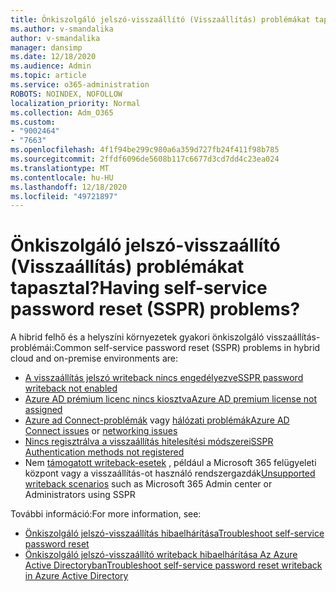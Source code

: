 ```yaml
---
title: Önkiszolgáló jelszó-visszaállító (Visszaállítás) problémákat tapasztal?
ms.author: v-smandalika
author: v-smandalika
manager: dansimp
ms.date: 12/18/2020
ms.audience: Admin
ms.topic: article
ms.service: o365-administration
ROBOTS: NOINDEX, NOFOLLOW
localization_priority: Normal
ms.collection: Adm_O365
ms.custom:
- "9002464"
- "7663"
ms.openlocfilehash: 4f1f94be299c980a6a359d727fb24f411f98b785
ms.sourcegitcommit: 2ffdf6096de5608b117c6677d3cd7dd4c23ea024
ms.translationtype: MT
ms.contentlocale: hu-HU
ms.lasthandoff: 12/18/2020
ms.locfileid: "49721897"
---
```

# <a name="having-self-service-password-reset-sspr-problems"></a><span data-ttu-id="3faaa-102">Önkiszolgáló jelszó-visszaállító (Visszaállítás) problémákat tapasztal?</span><span class="sxs-lookup"><span data-stu-id="3faaa-102">Having self-service password reset (SSPR) problems?</span></span>

<span data-ttu-id="3faaa-103">A hibrid felhő és a helyszíni környezetek gyakori önkiszolgáló visszaállítás-problémái:</span><span class="sxs-lookup"><span data-stu-id="3faaa-103">Common self-service password reset (SSPR) problems in hybrid cloud and on-premise environments are:</span></span>

- [<span data-ttu-id="3faaa-104">A visszaállítás jelszó writeback nincs engedélyezve</span><span class="sxs-lookup"><span data-stu-id="3faaa-104">SSPR password writeback not enabled</span></span>](https://docs.microsoft.com/azure/active-directory/authentication/tutorial-enable-sspr-writeback)
- [<span data-ttu-id="3faaa-105">Azure AD prémium licenc nincs kiosztva</span><span class="sxs-lookup"><span data-stu-id="3faaa-105">Azure AD premium license not assigned</span></span>](https://docs.microsoft.com/azure/active-directory/authentication/concept-sspr-licensing)
- <span data-ttu-id="3faaa-106">[Azure ad Connect-problémák](https://docs.microsoft.com/azure/active-directory/hybrid/tshoot-connect-sync-errors) vagy [hálózati problémák](https://docs.microsoft.com/azure/active-directory/hybrid/tshoot-connect-connectivity)</span><span class="sxs-lookup"><span data-stu-id="3faaa-106">[Azure AD Connect issues](https://docs.microsoft.com/azure/active-directory/hybrid/tshoot-connect-sync-errors) or [networking issues](https://docs.microsoft.com/azure/active-directory/hybrid/tshoot-connect-connectivity)</span></span>
- [<span data-ttu-id="3faaa-107">Nincs regisztrálva a visszaállítás hitelesítési módszerei</span><span class="sxs-lookup"><span data-stu-id="3faaa-107">SSPR Authentication methods not registered</span></span>](https://mysignins.microsoft.com/security-info)
- <span data-ttu-id="3faaa-108">Nem [támogatott writeback-esetek](https://docs.microsoft.com/azure/active-directory/authentication/concept-sspr-writeback#unsupported-writeback-operations) , például a Microsoft 365 felügyeleti központ vagy a visszaállítás-ot használó rendszergazdák</span><span class="sxs-lookup"><span data-stu-id="3faaa-108">[Unsupported writeback scenarios](https://docs.microsoft.com/azure/active-directory/authentication/concept-sspr-writeback#unsupported-writeback-operations) such as Microsoft 365 Admin center or Administrators using SSPR</span></span>


<span data-ttu-id="3faaa-109">További információ:</span><span class="sxs-lookup"><span data-stu-id="3faaa-109">For more information, see:</span></span>

- [<span data-ttu-id="3faaa-110">Önkiszolgáló jelszó-visszaállítás hibaelhárítása</span><span class="sxs-lookup"><span data-stu-id="3faaa-110">Troubleshoot self-service password reset</span></span>](https://docs.microsoft.com/azure/active-directory/authentication/troubleshoot-sspr)
- [<span data-ttu-id="3faaa-111">Önkiszolgáló jelszó-visszaállító writeback hibaelhárítása Az Azure Active Directoryban</span><span class="sxs-lookup"><span data-stu-id="3faaa-111">Troubleshoot self-service password reset writeback in Azure Active Directory</span></span>](https://docs.microsoft.com/azure/active-directory/authentication/troubleshoot-sspr-writeback)

